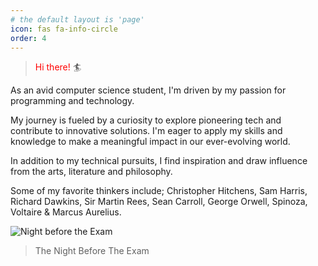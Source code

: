 ```yaml
---
# the default layout is 'page'
icon: fas fa-info-circle
order: 4
---
```

> <span style="color: red;">Hi there!</span> 🏄

 As an avid computer science student, I'm driven by my passion for programming and technology.

 My journey is fueled by a curiosity to explore pioneering tech and contribute to innovative solutions. I'm eager to apply my skills and knowledge to make a meaningful impact in our ever-evolving world.

 In addition to my technical pursuits, I find inspiration and draw influence from the arts, literature and philosophy. 
 
 Some of my favorite thinkers include; Christopher Hitchens, Sam Harris, Richard Dawkins, Sir Martin Rees, Sean Carroll, George Orwell, Spinoza, Voltaire & Marcus Aurelius.

![Night before the Exam](/images/Nightbeforetheexam.png)
>The Night Before The Exam
